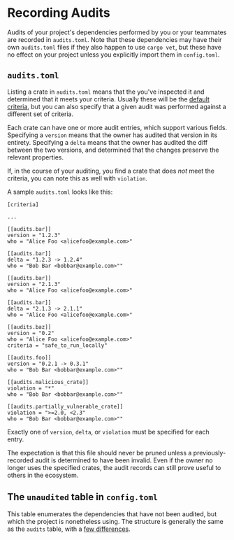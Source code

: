 # Recording Audits

Audits of your project's dependencies performed by you or your teammates are
recorded in `audits.toml`. Note that these dependencies may have their own
`audits.toml` files if they also happen to use `cargo vet`, but these have no
effect on your project unless you explicitly import them in `config.toml`.

## `audits.toml`

Listing a crate in `audits.toml` means that the you've inspected it and
determined that it meets your criteria. Usually these will be the [default
criteria](config.md#default), but you can also specify that a given audit was
performed against a different set of criteria.

Each crate can have one or more audit entries, which support various fields.
Specifying a `version` means that the owner has audited that version in its
entirety. Specifying a `delta` means that the owner has audited the diff between
the two versions, and determined that the changes preserve the relevant
properties.

If, in the course of your auditing, you find a crate that does _not_ meet the
criteria, you can note this as well with `violation`.

A sample `audits.toml` looks like this:
```
[criteria]

...

[[audits.bar]]
version = "1.2.3"
who = "Alice Foo <alicefoo@example.com>"

[[audits.bar]]
delta = "1.2.3 -> 1.2.4"
who = "Bob Bar <bobbar@example.com>""

[[audits.bar]]
version = "2.1.3"
who = "Alice Foo <alicefoo@example.com>"

[[audits.bar]]
delta = "2.1.3 -> 2.1.1"
who = "Alice Foo <alicefoo@example.com>"

[[audits.baz]]
version = "0.2"
who = "Alice Foo <alicefoo@example.com>"
criteria = "safe_to_run_locally"

[[audits.foo]]
version = "0.2.1 -> 0.3.1"
who = "Bob Bar <bobbar@example.com>""

[[audits.malicious_crate]]
violation = "*"
who = "Bob Bar <bobbar@example.com>""

[[audits.partially_vulnerable_crate]]
violation = ">=2.0, <2.3"
who = "Bob Bar <bobbar@example.com>""
```

Exactly one of `version`, `delta`, or `violation` must be specified for each
entry.

The expectation is that this file should never be pruned unless a
previously-recorded audit is determined to have been invalid. Even if the owner
no longer uses the specified crates, the audit records can still prove useful to
others in the ecosystem.

## The `unaudited` table in `config.toml`

This table enumerates the dependencies that have not been audited, but which the
project is nonetheless using. The structure is generally the same as the
`audits` table, with a [few differences](config.md#the-unaudited-table).
